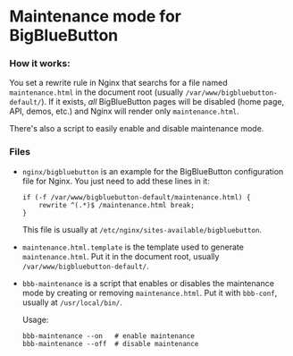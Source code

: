 Maintenance mode for BigBlueButton
==================================

### How it works:

You set a rewrite rule in Nginx that searchs for a file named `maintenance.html` in the document root (usually `/var/www/bigbluebutton-default/`). If it exists, *all* BigBlueButton pages will be disabled (home page, API, demos, etc.) and Nginx will render only `maintenance.html`.

There's also a script to easily enable and disable maintenance mode.

### Files

* `nginx/bigbluebutton` is an example for the BigBlueButton configuration file for Nginx. You just need to add these lines in it:

    ```
    if (-f /var/www/bigbluebutton-default/maintenance.html) {
        rewrite ^(.*)$ /maintenance.html break;
    }
    ```

    This file is usually at `/etc/nginx/sites-available/bigbluebutton`.

* `maintenance.html.template` is the template used to generate `maintenance.html`. Put it in the document root, usually `/var/www/bigbluebutton-default/`.

* `bbb-maintenance` is a script that enables or disables the maintenance mode by creating or removing `maintenance.html`. Put it with `bbb-conf`, usually at `/usr/local/bin/`.

    Usage:

    ```
    bbb-maintenance --on   # enable maintenance
    bbb-maintenance --off  # disable maintenance
    ```
